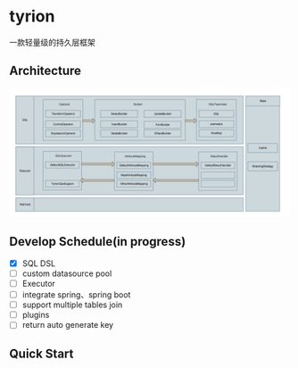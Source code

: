 # tyrion

一款轻量级的持久层框架  

## Architecture

![](imgs/design.png)


## Develop Schedule(in progress)
- [x] SQL DSL
- [ ] custom datasource pool
- [ ] Executor
- [ ] integrate spring、spring boot
- [ ] support multiple tables join
- [ ] plugins 
- [ ] return auto generate key

## Quick Start



